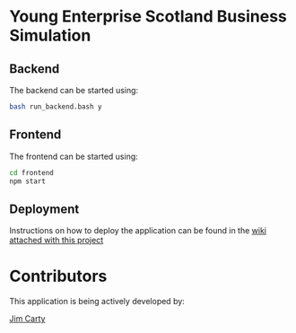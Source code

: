 # Young Enterprise Scotland Business Simulation

## Backend
The backend can be started using:
```bash
bash run_backend.bash y
```

## Frontend
The frontend can be started using:
```bash
cd frontend
npm start
```

## Deployment
Instructions on how to deploy the application can be found in the [wiki attached with this project](https://stgit.dcs.gla.ac.uk/team-project-h/2021/cs11/cs11-main/-/wikis/home)

# Contributors

This application is being actively developed by:

[Jim Carty](@2462934c)